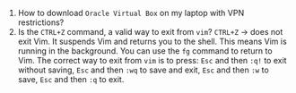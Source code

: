 1. How to download `Oracle Virtual Box` on my laptop with VPN restrictions? 
2. Is the `CTRL+Z` command, a valid way to exit from `vim`?
  `CTRL+Z` -> does not exit Vim. It suspends Vim and returns you to the shell. This means Vim is running in the background.
  You can use the `fg` command to return to Vim.
  The correct way to exit from `vim` is to press: 
  `Esc` and then `:q!` to exit without saving,
  `Esc` and then `:wq` to save and exit,
  `Esc` and then `:w` to save,
  `Esc` and then `:q` to exit.